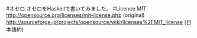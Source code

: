 #オセロ
オセロをHaskellで書いてみました。
#Licence
MIT
http://opensource.org/licenses/mit-license.php (original)
http://sourceforge.jp/projects/opensource/wiki/licenses%2FMIT_license (日本語約)
